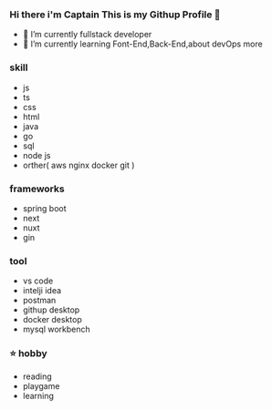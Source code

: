 ### Hi there i'm Captain This is my Githup Profile 👋

- 🔭 I’m currently fullstack developer
- 🌱 I’m currently learning Font-End,Back-End,about devOps more


### skill
   - js
   - ts
   - css
   - html
   - java
   - go
   - sql
   - node js
   - orther( aws nginx docker git )
      
### frameworks
   - spring boot
   - next
   - nuxt
   - gin

### tool
   - vs code
   - intelji idea
   - postman
   - githup desktop
   - docker desktop
   - mysql workbench 

     
### ⭐ hobby
   - reading 
   - playgame
   - learning 

<!--
**captainthx/captainthx** is a ✨ _special_ ✨ repository because its `README.md` (this file) appears on your GitHub profile.

Here are some ideas to get you started:

- 🔭 I’m currently working on ...
- 🌱 I’m currently learning ...
- 👯 I’m looking to collaborate on ...
- 🤔 I’m looking for help with ...
- 💬 Ask me about ...
- 📫 How to reach me: ...
- 😄 Pronouns: ...
- ⚡ Fun fact: ...
-->
